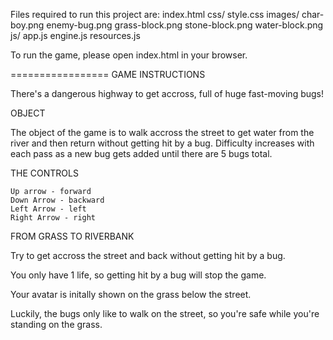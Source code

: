 Files required to run this project are:
  index.html
  css/
    style.css
  images/
    char-boy.png
    enemy-bug.png
    grass-block.png
    stone-block.png
    water-block.png
  js/
    app.js
    engine.js
    resources.js

To run the game, please open index.html in your browser.

=================
GAME INSTRUCTIONS

  There's a dangerous highway to get accross, full of huge fast-moving bugs!

OBJECT

  The object of the game is to walk accross the street to get water from the river and then return without getting hit by a bug.
  Difficulty increases with each pass as a new bug gets added until there are 5 bugs total.

THE CONTROLS

	Up arrow - forward
	Down Arrow - backward
	Left Arrow - left
	Right Arrow - right

FROM GRASS TO RIVERBANK

  Try to get accross the street and back without getting hit by a bug.

  You only have 1 life, so getting hit by a bug will stop the game.

  Your avatar is initally shown on the grass below the street.

  Luckily, the bugs only like to walk on the street, so you're safe while you're standing on the grass.
